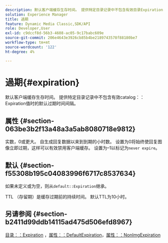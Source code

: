 ```yaml
---
description: 默认客户端缓存生存时间。 提供特定目录记录中不包含有效目录Expiration值时的默认过期时间间隔。
solution: Experience Manager
title: 過期
feature: Dynamic Media Classic,SDK/API
role: Developer,User
exl-id: c9dccf8d-56b3-4608-ac05-9c17babc609e
source-git-commit: 206e4643e3926cb85b4be2189743578f88180be7
workflow-type: tm+mt
source-wordcount: '122'
ht-degree: 4%

---
```


# 過期{#expiration}

默认客户端缓存生存时间。 提供特定目录记录中不包含有效catalog：：Expiration值时的默认过期时间间隔。

## 属性 {#section-063be3b2f13a48a3a5ab8080718e9812}

实数，0或更大。 自生成回复数据以来到到期的小时数。 设置为0将始终使回复图像立即过期，这样可以有效禁用客户端缓存。 设置为–1以标记为`never expire`。

## 默认 {#section-f55308b195c04083996f6717c8537634}

如果未定义或为空，则从`default::Expiration`继承。

TTL （存留期）是缓存过期前的持续时间。 默认TTL为10小时。

## 另请参阅 {#section-b2411d99ddb14115ad475d506efd8967}

[目录：：Expiration](../../../../../is-api/image-catalog/image-serving-api-ref/c-image-catalog-reference/c-image-svg-data-reference/c-image-data-reference/r-expiration-cat.md#reference-a7afd668ecbb4d2da65d86259aa6a28a) ，[属性：：DefaultExpiration](../../../../../is-api/image-catalog/image-serving-api-ref/c-image-catalog-reference/c-attributes-reference/r-defaultexpiration.md#reference-0526166fab654fceb243b75d1ea4f0cf)，[属性：：NonImgExpiration](../../../../../is-api/image-catalog/image-serving-api-ref/c-image-catalog-reference/c-attributes-reference/r-nonimgexpiration.md#reference-a8066cd0d24b4ea98100ade4821f1f9d)
